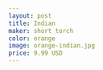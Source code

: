 ```yaml
---
layout: post
title: Indian
maker: short torch
color: orange
image: orange-indian.jpg
price: 9.99 USD
---
```

